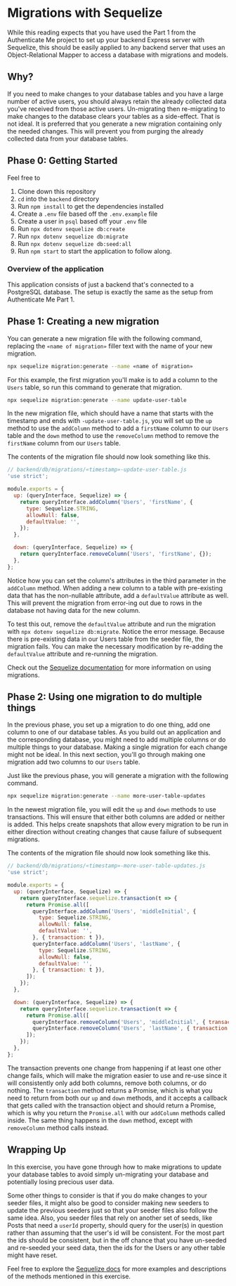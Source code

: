 # Migrations with Sequelize

While this reading expects that you have used the Part 1 from the Authenticate
Me project to set up your backend Express server with Sequelize, this should be
easily applied to any backend server that uses an Object-Relational Mapper to
access a database with migrations and models.

## Why?

If you need to make changes to your database tables and you have a large number
of active users, you should always retain the already collected data you've
received from those active users. Un-migrating then re-migrating to make changes
to the database clears your tables as a side-effect. That is not ideal. It is
preferred that you generate a new migration containing only the needed changes.
This will prevent you from purging the already collected data from your database
tables.

## Phase 0: Getting Started

Feel free to

1. Clone down this repository
2. `cd` into the `backend` directory
2. Run `npm install` to get the dependencies installed
4. Create a `.env` file based off the `.env.example` file
5. Create a user in `psql` based off your `.env` file
6. Run `npx dotenv sequelize db:create`
7. Run `npx dotenv sequelize db:migrate`
8. Run `npx dotenv sequelize db:seed:all`
9. Run `npm start` to start the application to follow along.

### Overview of the application

This application consists of just a backend that's connected to a PostgreSQL
database. The setup is exactly the same as the setup from Authenticate Me Part
1.

## Phase 1: Creating a new migration

You can generate a new migration file with the following command, replacing the
`«name of migration»` filler text with the name of your new migration.

```sh
npx sequelize migration:generate --name «name of migration»
```

For this example, the first migration you'll make is to add a column to the
`Users` table, so run this command to generate that migration.

```sh
npx sequelize migration:generate --name update-user-table
```

In the new migration file, which should have a name that starts with the
timestamp and ends with `-update-user-table.js`, you will set up the `up` method
to use the `addColumn` method to add a `firstName` column to our `Users` table
and the `down` method to use the `removeColumn` method to remove the
`firstName` column from our `Users` table.

The contents of the migration file should now look something like this.

```js
// backend/db/migrations/«timestamp»-update-user-table.js
'use strict';

module.exports = {
  up: (queryInterface, Sequelize) => {
    return queryInterface.addColumn('Users', 'firstName', {
      type: Sequelize.STRING,
      allowNull: false,
      defaultValue: '',
    });
  },

  down: (queryInterface, Sequelize) => {
    return queryInterface.removeColumn('Users', 'firstName', {});
  },
};
```

Notice how you can set the column's attributes in the third parameter in the
`addColumn` method. When adding a new column to a table with pre-existing data
that has the non-nullable attribute, add a `defaultValue` attribute as well.
This will prevent the migration from error-ing out due to rows in the database
not having data for the new column.

To test this out, remove the `defaultValue` attribute and run the migration with
`npx dotenv sequelize db:migrate`. Notice the error message. Because there is
pre-existing data in our Users table from the seeder file, the migration fails.
You can make the necessary modification by re-adding the `defaultValue`
attribute and re-running the migration.

Check out the [Sequelize documentation] for more information on using migrations.

## Phase 2: Using one migration to do multiple things

In the previous phase, you set up a migration to do one thing, add one column to
one of our database tables. As you build out an application and the
corresponding database, you might need to add multiple columns or do multiple
things to your database. Making a single migration for each change might not be
ideal. In this next section, you'll go through making one migration add two
columns to our `Users` table.

Just like the previous phase, you will generate a migration with the following
command.

```sh
npx sequelize migration:generate --name more-user-table-updates
```

In the newest migration file, you will edit the `up` and `down` methods to use
transactions. This will ensure that either both columns are added or neither is
added. This helps create snapshots that allow every migration to be run in
either direction without creating changes that cause failure of subsequent
migrations.

The contents of the migration file should now look something like this.

```js
// backend/db/migrations/«timestamp»-more-user-table-updates.js
'use strict';

module.exports = {
  up: (queryInterface, Sequelize) => {
    return queryInterface.sequelize.transaction(t => {
      return Promise.all([
        queryInterface.addColumn('Users', 'middleInitial', {
          type: Sequelize.STRING,
          allowNull: false,
          defaultValue: '',
        }, { transaction: t }),
        queryInterface.addColumn('Users', 'lastName', {
          type: Sequelize.STRING,
          allowNull: false,
          defaultValue: '',
        }, { transaction: t }),
      ]);
    });
  },

  down: (queryInterface, Sequelize) => {
    return queryInterface.sequelize.transaction(t => {
      return Promise.all([
        queryInterface.removeColumn('Users', 'middleInitial', { transaction: t }),
        queryInterface.removeColumn('Users', 'lastName', { transaction: t }),
      ]);
    });
  },
};
```

The transaction prevents one change from happening if at least one other change
fails, which will make the migration easier to use and re-use since it will
consistently only add both columns, remove both columns, or do nothing. The
`transaction` method returns a Promise, which is what you need to return from
both our `up` and `down` methods, and it accepts a callback that gets called
with the transaction object and should return a Promise, which is why you return
the `Promise.all` with our `addColumn` methods called inside. The same thing
happens in the `down` method, except with `removeColumn` method calls instead.

## Wrapping Up

In this exercise, you have gone through how to make migrations to update your
database tables to avoid simply un-migrating your database and potentially
losing precious user data.

Some other things to consider is that if you do make changes to your seeder
files, it might also be good to consider making new seeders to update the
previous seeders just so that your seeder files also follow the same idea. Also,
you seeder files that rely on another set of seeds, like Posts that need a
`userId` property, should query for the user(s) in question rather than assuming
that the user's id will be consistent. For the most part the ids should be
consistent, but in the off chance that you have un-seeded and re-seeded your
seed data, then the ids for the Users or any other table might have reset.

Feel free to explore the [Sequelize docs] for more examples and descriptions of
the methods mentioned in this exercise.

[Sequelize documentation]: https://sequelize.org/master/manual/migrations.html#migration-skeleton
[Sequelize docs]: https://sequelize.org
